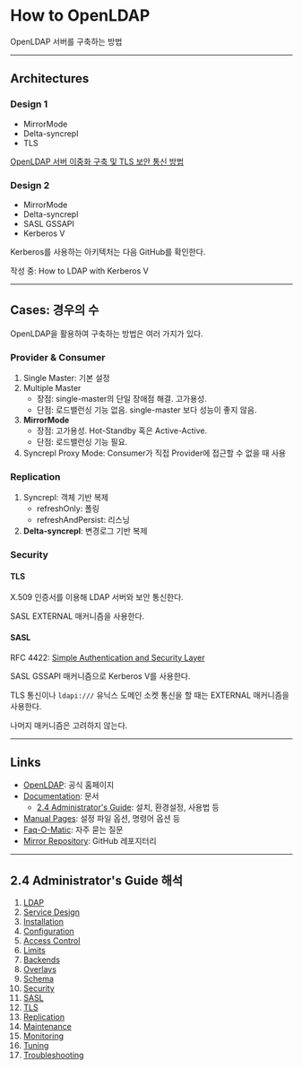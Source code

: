 # How to OpenLDAP

OpenLDAP 서버를 구축하는 방법

---

## Architectures

### Design 1

- MirrorMode
- Delta-syncrepl
- TLS

[OpenLDAP 서버 이중화 구축 및 TLS 보안 통신 방법](design.md)

### Design 2

- MirrorMode
- Delta-syncrepl
- SASL GSSAPI
- Kerberos V

Kerberos를 사용하는 아키텍처는 다음 GitHub를 확인한다.

작성 중: How to LDAP with Kerberos V

---

## Cases: 경우의 수

OpenLDAP을 활용하여 구축하는 방법은 여러 가지가 있다.

### Provider & Consumer

1. Single Master: 기본 설정
2. Multiple Master
   - 장점: single-master의 단일 장애점 해결. 고가용성.
   - 단점: 로드밸런싱 기능 없음. single-master 보다 성능이 좋지 않음.
3. **MirrorMode**
   - 장점: 고가용성. Hot-Standby 혹은 Active-Active. 
   - 단점: 로드밸런싱 기능 필요. 
4. Syncrepl Proxy Mode: Consumer가 직접 Provider에 접근할 수 없을 때 사용

### Replication

1. Syncrepl: 객체 기반 복제
   - refreshOnly: 폴링
   - refreshAndPersist: 리스닝
2. **Delta-syncrepl**: 변경로그 기반 복제

### Security

#### TLS

X.509 인증서를 이용해 LDAP 서버와 보안 통신한다.

SASL EXTERNAL 매커니즘을 사용한다.

#### SASL

RFC 4422: [Simple Authentication and Security Layer](https://tools.ietf.org/html/rfc4422)

SASL GSSAPI 매커니즘으로 Kerberos V를 사용한다.

TLS 통신이나 `ldapi:///` 유닉스 도메인 소켓 통신을 할 때는 EXTERNAL 매커니즘을 사용한다.

나머지 매커니즘은 고려하지 않는다.

---

## Links

- [OpenLDAP](https://www.openldap.org/): 공식 홈페이지
- [Documentation](https://www.openldap.org/doc/): 문서
  - [2.4 Administrator's Guide](https://www.openldap.org/doc/admin24/): 설치, 환경설정, 사용법 등
- [Manual Pages](https://www.openldap.org/software/man.cgi): 설정 파일 옵션, 명령어 옵션 등
- [Faq-O-Matic](http://www.openldap.org/faq/data/cache/1.html): 자주 묻는 질문
- [Mirror Repository](https://github.com/openldap/openldap): GitHub 레포지터리

---

## 2.4 Administrator's Guide 해석

1. [LDAP](guide/ldap.md)
2. [Service Design](guide/service-design.md)
3. [Installation](guide/installation.md)
4. [Configuration](guide/configuration.md)
5. [Access Control](guide/access-control.md)
6. [Limits](guide/limits.md)
7. [Backends](guide/overlays.md)
8. [Overlays](guide/overlays.md)
9. [Schema](guide/schema.md)
10. [Security](guide/security.md)
11. [SASL](guide/sasl.md)
12. [TLS](guide/tls.md)
13. [Replication](guide/replication.md)
14. [Maintenance](guide/maintenance.md)
15. [Monitoring](guide/monitoring.md)
16. [Tuning](guide/tuning.md)
17. [Troubleshooting](guide/troubleshooting.md)
